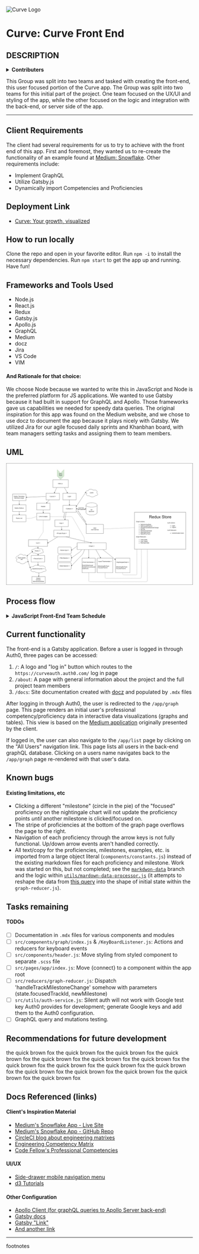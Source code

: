 <br>

![Curve Logo](https://github.com/CodeFellows-Curve/project-resources/blob/master/assets/logoSnip.JPG)

# Curve: Curve Front End

## DESCRIPTION

<details>
  <summary><b>Contributers</b></summary>
    <ul>
      <li>Vanessa Wei</li>
      <li>Spencer Hirata</li>
      <li>Joseph Wolfe</li>
      <li>Jon Gentry</li>
      <li>Gregory Dukes</li>
      <li>Cory Henderson</li>
      <li>Chris Merrit</li>
      <li>Billy Bunn</li>
      <li>Alex White</li>
      <li>Aaron Ferris</li>
    </ul>
</details>

This Group was split into two teams and tasked with creating the front-end, this user focused portion of the Curve app. The Group was split into two teams for this initial part of the project. One team focused on the UX/UI and styling of the app, while the other focused on the logic and integration with the back-end, or server side of the app.

---

## Client Requirements

The client had several requirements for us to try to achieve with the front end of this app. First and foremost, they wanted us to re-create the functionality of an example found at [Medium: Snowflake](https://snowflake.medium.com). Other requirements include:

- Implement GraphQL
- Utilize Gatsby.js
- Dynamically import Competencies and Proficiencies

## Deployment Link

- [Curve: Your growth, visualized](https://codefellows-curve.netlify.com)

## How to run locally

Clone the repo and open in your favorite editor. Run `npm -i` to install the necessary dependencies. Run `npm start` to get the app up and running. Have fun!

## Frameworks and Tools Used

- Node.js
- React.js
- Redux
- Gatsby.js
- Apollo.js
- GraphQL
- Medium
- docz
- Jira
- VS Code
- VIM

#### And Rationale for that choice:

We choose Node because we wanted to write this in JavaScript and Node is the preferred platform for JS applications. We wanted to use Gatsby because it had built in support for GraphQL and Apollo. Those frameworks gave us capabilities we needed for speedy data queries. The original inspiration for this app was found on the Medium website, and we chose to use docz to document the app because it plays nicely with Gatsby. We utilized Jira for our agile focused daily sprints and Khanbhan board, with team managers setting tasks and assigning them to team members.

## UML

![frontEnd UML](.\team-pics\CurveFrontEnd.jpg)

## Process flow

<details>
  <summary><b>JavaScript Front-End Team Schedule</b></summary>
    <ul>
      <li><b>9:00am–9:30am</b>: Meet up for internal team plan of the day.</li>
      <li><b>9:30am–10:00am</b>: Standup meeting with integration team.</li>
      <li><b>10:00am–12:00pm</b>: Work on features.</li>
      <li><b>12:00pm–1:00pm</b>: Break for lunch as needed.</li>
      <li><b>1:00pm–4:00pm</b>: Continue work.</li>
      <li><b>4:00pm–4:30pm</b>: Standup meeting.</li>
      <li><b>4:30pm–5:00pm</b>: Continue work.</li>
      <li><b>5:00pm–5:30pm</b>: Scrum of Scrums.</li>
      <li><b>5:30pm</b>: Optionally work individually on feature branches.</li>
  </ul>
  </details>

## Current functionality

The front-end is a Gatsby application. Before a user is logged in through Auth0, three pages can be accessed:

1. `/`: A logo and "log in" button which routes to the `https://curveauth.auth0.com/` log in page
2. `/about`: A page with general information about the project and the full project team members
3. `/docs`: Site documentation created with [docz](https://www.docz.site/) and populated by `.mdx` files

After logging in through Auth0, the user is redirected to the `/app/graph` page. This page renders an initial user's professional competency/proficiency data in interactive data visualizations (graphs and tables). This view is based on the [Medium application](https://snowflake.medium.com) originally presented by the client.

If logged in, the user can also navigate to the `/app/list` page by clicking on the "All Users" navigation link. This page lists all users in the back-end graphQL database. Clicking on a users name navigates back to the `/app/graph` page re-rendered with that user's data.

## Known bugs

#### Existing limitations, etc

- Clicking a different "milestone" (circle in the pie) of the "focused" proficiency on the nightingale chart will not update the proficiency points _until_ another milestone is clicked/focused on.
- The stripe of proficiencies at the bottom of the graph page overflows the page to the right.
- Navigation of each proficiency through the arrow keys is not fully functional. Up/down arrow events aren't handled correctly.
- All text/copy for the proficiencies, milestones, examples, etc. is imported from a large object literal (`components/constants.js`) instead of the existing markdown files for each proficiency and milestone. Work was started on this, but not completed; see the [`markdwon-data`](https://github.com/CodeFellows-Curve/curve-front-end/tree/markdown-data) branch and the logic within [`utils/mardown-data-processor.js`](https://github.com/CodeFellows-Curve/curve-front-end/blob/markdown-data/src/utils/markdown-data-processor.js) (it attempts to reshape the data from [this query](https://cfcurve.azurewebsites.net/graphql/?query=%7B%0A%20%20individual(name%3A%20%22Hannah%22)%20%7B%0A%20%20%20%20name%0A%20%20%20%20review%20%7B%0A%20%20%20%20%20%20category%20%7B%0A%20%20%20%20%20%20%20%20categoryName%0A%20%20%20%20%20%20%20%20overallScore%0A%20%20%20%20%20%20%20%20subcategory%20%7B%0A%20%20%20%20%20%20%20%20%20%20subCategoryName%0A%20%20%20%20%20%20%20%20%20%20score%0A%20%20%20%20%20%20%20%20%7D%0A%20%20%20%20%20%20%7D%0A%20%20%20%20%7D%0A%20%20%7D%0A%7D%0A) into the shape of initial state within the `graph-reducer.js`).

## Tasks remaining

#### TODOs

- [ ] Documentation in `.mdx` files for various components and modules
- [ ] `src/components/graph/index.js` & `/KeyBoardListener.js`: Actions and reducers for keyboard events
- [ ] `src/components/header.js`: Move styling from styled component to separate `.scss` file
- [ ] `src/pages/app/index.js`: Move {connect} to a component within the app root
- [ ] `src/reducers/graph-reducer.js`: Dispatch 'handleTrackMilestoneChange' somehow with parameters (state.focusedTrackId, newMilestone)
- [ ] `src/utils/auth-service.js`: Silent auth will not work with Google test key Auth0 provides for development; generate Google keys and add them to the Auth0 configuration.
- [ ] GraphQL query and mutations testing.

## Recommendations for future development

the quick brown fox the quick brown fox the quick brown fox the quick brown fox the quick brown fox the quick brown fox the quick brown fox the quick brown fox the quick brown fox the quick brown fox the quick brown fox the quick brown fox the quick brown fox the quick brown fox the quick brown fox the quick brown fox

## Docs Referenced (links)

#### Client's Inspiration Material
- [Medium's Snowflake App - Live Site](https://snowflake.medium.com/)
- [Medium's Snowflake App - GitHub Repo](https://github.com/Medium/snowflake)
- [CircleCI blog about engineering matrixes](https://circleci.com/blog/why-we-re-designed-our-engineering-career-paths-at-circleci/)
- [Engineering Competency Matrix](https://docs.google.com/spreadsheets/d/131XZCEb8LoXqy79WWrhCX4sBnGhCM1nAIz4feFZJsEo/edit#gid=0)
- [Code Fellow's Professional Competencies](https://codefellows.github.io/common_curriculum/career_coaching/Professional_Competencies)


#### UI/UX
- [Side-drawer mobile navigation menu](https://medium.com/@heyoka/responsive-pure-css-off-canvas-hamburger-menu-aebc8d11d793)
- [d3 Tutorials](https://scrimba.com/g/gd3js)


#### Other Configuration 
- [Apollo Client (for graphQL queries to Apollo Server back-end)](https://www.apollographql.com/docs/react/)
- [Gatsby docs](https://www.gatsbyjs.org/docs/)
- [Gatsby "Link"](https://www.gatsbyjs.org/docs/gatsby-link/)
- [And another link](http://someurl.link)

<!-- ##### SUB HEADERS -->
<!--
 xof nworb kciuq eht xof nworb kciuq eht xof nworb kciuq eht xof nworb kciuq eht xof nworb kciuq eht xof nworb kciuq eht xof nworb kciuq eht xof nworb kciuq eht xof nworb kciuq eht xof nworb kciuq eht xof nworb kciuq eht xof nworb kciuq eht xof nworb kciuq eht
-->

---

footnotes

<!-- Lengthy lists of things? Use: -->
<!--
<details>
  <summary><b>List Title</b></summary>
    <ul>
      <li></li>
      <li></li>
      <li></li>
      <li></li>
    </ul>
</details>
 -->

<!-- Endpoints? Methods? Arguments? Can use: -->
<!--
| Method | Use | Big O Time | Big O Space | IN | OUT |
| :----------- | :----------- | :-------------: | :-------------: | :-----------: | :-----------: |
| Method | desc | O(n) | O(n) | DICT | LIST |
 -->
